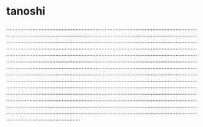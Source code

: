 # tanoshi

........................................................................................................................................................................................................................................................................................................................................................................................................................................................................................................................................................................................................................................................................................................................................................................................................................................................................................................................................................................................................................................................................................................................................................................................................................................................................................................................................................................................................................................................................................................................................................................................................................................................................................................................................................................................................................................................